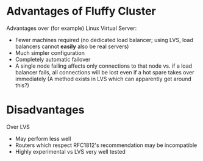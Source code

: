 # Advantages of Fluffy Cluster #

Advantages over (for example) Linux Virtual Server:

  * Fewer machines required (no dedicated load balancer; using LVS, load balancers cannot **easily** also be real servers)
  * Much simpler configuration
  * Completely automatic failover
  * A single node failing affects only connections to that node vs. if a load balancer fails, all connections will be lost even if a hot spare takes over immediately (A method exists in LVS which can apparently get around this?)

# Disadvantages #

Over LVS

  * May perform less well
  * Routers which respect RFC1812's recommendation may be incompatible
  * Highly experimental vs LVS very well tested